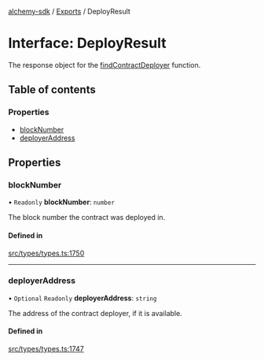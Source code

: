 [alchemy-sdk](../README.md) / [Exports](../modules.md) / DeployResult

# Interface: DeployResult

The response object for the [findContractDeployer](../classes/CoreNamespace.md#findcontractdeployer) function.

## Table of contents

### Properties

- [blockNumber](DeployResult.md#blocknumber)
- [deployerAddress](DeployResult.md#deployeraddress)

## Properties

### blockNumber

• `Readonly` **blockNumber**: `number`

The block number the contract was deployed in.

#### Defined in

[src/types/types.ts:1750](https://github.com/alchemyplatform/alchemy-sdk-js/blob/5992f68/src/types/types.ts#L1750)

___

### deployerAddress

• `Optional` `Readonly` **deployerAddress**: `string`

The address of the contract deployer, if it is available.

#### Defined in

[src/types/types.ts:1747](https://github.com/alchemyplatform/alchemy-sdk-js/blob/5992f68/src/types/types.ts#L1747)

